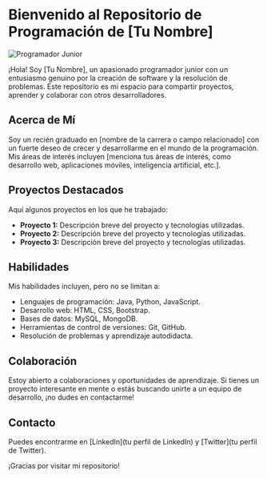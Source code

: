 # Bienvenido al Repositorio de Programación de [Tu Nombre]

![Programador Junior](imagen.jpg)

¡Hola! Soy [Tu Nombre], un apasionado programador junior con un entusiasmo genuino por la creación de software y la resolución de problemas. Este repositorio es mi espacio para compartir proyectos, aprender y colaborar con otros desarrolladores.

## Acerca de Mí

Soy un recién graduado en [nombre de la carrera o campo relacionado] con un fuerte deseo de crecer y desarrollarme en el mundo de la programación. Mis áreas de interés incluyen [menciona tus áreas de interés, como desarrollo web, aplicaciones móviles, inteligencia artificial, etc.].

## Proyectos Destacados

Aquí algunos proyectos en los que he trabajado:

- **Proyecto 1:** Descripción breve del proyecto y tecnologías utilizadas.
- **Proyecto 2:** Descripción breve del proyecto y tecnologías utilizadas.
- **Proyecto 3:** Descripción breve del proyecto y tecnologías utilizadas.

## Habilidades

Mis habilidades incluyen, pero no se limitan a:

- Lenguajes de programación: Java, Python, JavaScript.
- Desarrollo web: HTML, CSS, Bootstrap.
- Bases de datos: MySQL, MongoDB.
- Herramientas de control de versiones: Git, GitHub.
- Resolución de problemas y aprendizaje autodidacta.

## Colaboración

Estoy abierto a colaboraciones y oportunidades de aprendizaje. Si tienes un proyecto interesante en mente o estás buscando unirte a un equipo de desarrollo, ¡no dudes en contactarme!

## Contacto

Puedes encontrarme en [LinkedIn](tu perfil de LinkedIn) y [Twitter](tu perfil de Twitter).

¡Gracias por visitar mi repositorio!

